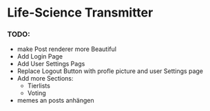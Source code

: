 # Life-Science Transmitter

### TODO:
- make Post renderer more Beautiful
- Add Login Page
- Add User Settings Pags
- Replace Logout Button with profle picture and user Settings page
- Add more Sections:
  - Tierlists
  - Voting
- memes an posts anhängen
